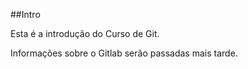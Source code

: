 ##Intro

Esta é a introdução do Curso de Git.

Informações sobre o Gitlab serão passadas mais tarde.
